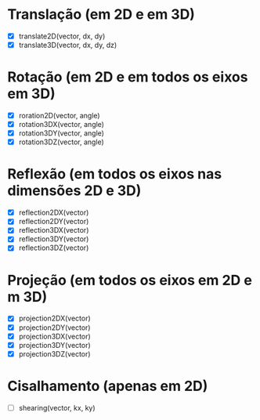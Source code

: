 # Translação (em 2D e em 3D)
- [x] translate2D(vector, dx, dy)
- [x] translate3D(vector, dx, dy, dz)
# Rotação (em 2D e em todos os eixos em 3D)
- [x] roration2D(vector, angle)
- [x] rotation3DX(vector, angle)
- [x] rotation3DY(vector, angle)
- [x] rotation3DZ(vector, angle)
# Reflexão (em todos os eixos nas dimensões 2D e 3D)    
- [x] reflection2DX(vector)
- [x] reflection2DY(vector) 
- [x] reflection3DX(vector)
- [x] reflection3DY(vector) 
- [x] reflection3DZ(vector)
# Projeção (em todos os eixos em 2D e m 3D) 
- [x] projection2DX(vector)
- [x] projection2DY(vector) 
- [x] projection3DX(vector) 
- [x] projection3DY(vector) 
- [x] projection3DZ(vector)
# Cisalhamento (apenas em 2D)
- [ ] shearing(vector, kx, ky)
